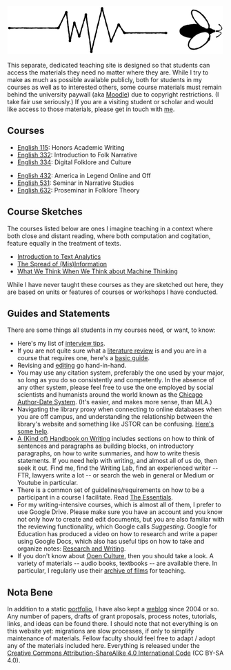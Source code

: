 ![Bug and Path](img/bug_and_path.png)

This separate, dedicated teaching site is designed so that students can access the materials they need no matter where they are. While I try to make as much as possible available publicly, both for students in my courses as well as to interested others, some course materials must remain behind the university paywall (aka [Moodle][]) due to copyright restrictions. (I take fair use seriously.) If you are a visiting student or scholar and would like access to those materials, please get in touch with [me][].

[Moodle]: http://moodle.louisiana.edu/
[me]: http://johnlaudun.net/about/

## Courses

* [English 115](115.md): Honors Academic Writing
* [English 332](332.md): Introduction to Folk Narrative
* [English 334](334.md): Digital Folklore and Culture
<!-- * [English 335](335/index.md): Louisiana Folklore -->
* [English 432](432.md): America in Legend Online and Off
* [English 531](531.md): Seminar in Narrative Studies
* [English 632](632.md): Proseminar in Folklore Theory

## Course Sketches

The courses listed below are ones I imagine teaching in a context where both close and distant reading, where both computation and cogitation, feature equally in the treatment of texts.

* [Introduction to Text Analytics](c200-textanayltics.md)
* [The Spread of (Mis)Information](c400-infospread.md)
* [What We Think When We Think about Machine Thinking](c300-ai.md)

While I have never taught these courses as they are sketched out here, they are based on units or features of courses or workshops I have conducted.

## Guides and Statements

There are some things all students in my courses need, or want, to know:

* Here's my list of [interview tips](guides/interview_tips.md).
* If you are not quite sure what a [literature review](guides/lit_review.md) is and you are in a course that requires one, here's a [basic guide](guides/lit_review.md).
* Revising and [editing](guides/editing.md) go hand-in-hand.
* You may use any citation system, preferably the one used by your major, so long as you do so consistently and competently. In the absence of any other system, please feel free to use the one employed by social scientists and humanists around the world known as the [Chicago Author-Date System](guides/cad.md). (It's easier, and makes more sense, than MLA.)
* Navigating the library proxy when connecting to online databases when you are off campus, and understanding the relationship between the library's website and something like JSTOR can be confusing. [Here's some help](guides/access.md).
* [A (Kind of) Handbook on Writing](guides/writing.md) includes sections on how to think of sentences and paragraphs as building blocks, on introductory paragraphs, on how to write summaries, and how to write thesis statements. If you need help with writing, and almost all of us do, then seek it out. Find me, find the Writing Lab, find an experienced writer -- FTR, lawyers write a lot -- or search the web in general or Medium or Youtube in particular.
* There is a common set of guidelines/requirements on how to be a participant in a course I facilitate. Read [The Essentials](guides/essentials.md).
* For my writing-intensive courses, which is almost all of them, I prefer to use Google Drive. Please make sure you have an account and you know not only how to create and edit documents, but you are also familiar with the reviewing functionality, which Google calls *Suggesting*. Google for Education has produced a video on how to research and write a paper using Google Docs, which also has useful tips on how to take and organize notes: [Research and Writing](https://applieddigitalskills.withgoogle.com/c/college-and-continuing-education/en/research-and-writing/overview.html).
* If you don't know about [Open Culture][], then you should take a look. A variety of materials -- audio books, textbooks -- are available there. In particular, I regularly use their [archive of films][] for teaching.

[Open Culture]: http://www.openculture.com
[archive of films]: http://www.openculture.com/freemoviesonline


## Nota Bene

In addition to a static [portfolio][], I have also kept a [weblog][] since 2004 or so. Any number of papers, drafts of grant proposals, process notes, tutorials, links, and ideas can be found there. I should note that not everything is on this website yet: migrations are slow processes, if only to simplify maintenance of materials. Fellow faculty should feel free to adapt / adopt any of the materials included here. Everything is released under the [Creative Commons Attribution-ShareAlike 4.0 International Code][cc] (CC BY-SA 4.0).

[portfolio]: http://johnlaudun.net/
[weblog]: http://johnlaudun.org/
[cc]: https://creativecommons.org/licenses/by-sa/4.0/
